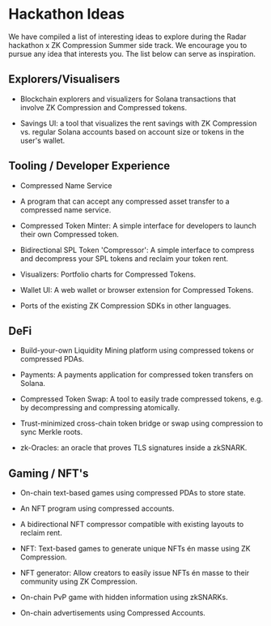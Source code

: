 # Hackathon Ideas 

We have compiled a list of interesting ideas to explore during the Radar hackathon x ZK Compression Summer side track. We encourage you to pursue any idea that interests you. The list below can serve as inspiration.


## Explorers/Visualisers

-   Blockchain explorers and visualizers for Solana transactions that involve ZK Compression and Compressed tokens.

-   Savings UI: a tool that visualizes the rent savings with ZK Compression vs. regular Solana accounts based on account size or tokens in the user's wallet.

## Tooling / Developer Experience

-   Compressed Name Service

-   A program that can accept any compressed asset transfer to a compressed name service.

-   Compressed Token Minter: A simple interface for developers to launch their own Compressed token.

-   Bidirectional SPL Token 'Compressor': A simple interface to compress and decompress your SPL tokens and reclaim your token rent.

-   Visualizers: Portfolio charts for Compressed Tokens.

-   Wallet UI: A web wallet or browser extension for Compressed Tokens.

-   Ports of the existing ZK Compression SDKs in other languages.

## DeFi

-   Build-your-own Liquidity Mining platform using compressed tokens or compressed PDAs.

-   Payments: A payments application for compressed token transfers on Solana.

-   Compressed Token Swap: A tool to easily trade compressed tokens, e.g. by decompressing and compressing atomically.
  
-   Trust-minimized cross-chain token bridge or swap using compression to sync Merkle roots.
  
-   zk-Oracles: an oracle that proves TLS signatures inside a zkSNARK.


## Gaming / NFT's

-   On-chain text-based games using compressed PDAs to store state.

-   An NFT program using compressed accounts.

-   A bidirectional NFT compressor compatible with existing layouts to reclaim rent.

-   NFT: Text-based games to generate unique NFTs én masse using ZK Compression.

-   NFT generator: Allow creators to easily issue NFTs én masse to their community using ZK Compression.

-   On-chain PvP game with hidden information using zkSNARKs.

-   On-chain advertisements using Compressed Accounts.
